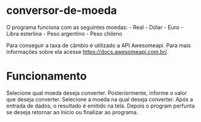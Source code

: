 # conversor-de-moeda
O programa funciona com as seguintes moedas:
    - Real
    - Dólar
    - Euro
    - Libra esterlina
    - Peso argentino
    - Peso chileno

Para conseguir a taxa de câmbio é utilizado a API Awesomeapi. Para mais informações sobre ela acesse https://docs.awesomeapi.com.br/.

# Funcionamento
Selecione qual moeda deseja converter. Posteriormente, informe o valor que deseja converter. Selecione a moeda na qual deseja converter.
Após a entrada de dados, o resultado é emitido na tela. Depois o program perfunta se deseja retornar ao ínicio ou finalizar ao programa.
